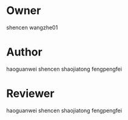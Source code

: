 # Owner
shencen
wangzhe01

# Author 
haoguanwei
shencen
shaojiatong
fengpengfei

# Reviewer
haoguanwei
shencen
shaojiatong
fengpengfei